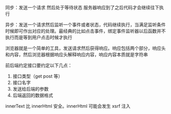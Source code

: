 同步：发送一个请求 然后处于等待状态 服务器响应到了之后代码才会继续往下执行

异步：发送一个请求然后监听一个事件或者状态，代码继续执行，当满足监听条件时候即可作出对应的处理。最经典的比如点击事件，绑定事件监听器以后函数并不执行而是等到用户点击时候才执行

浏览器就是一个简单的工具，发送请求然后获得响应。响应包括两个部分，响应头和内容，然后浏览器根据响应头解释响应内容，响应内容本质就是字符串

前后端约定接口要约定以下几点：

1. 接口类型（get post 等）
2. 接口名字
3. 发送给后端的参数
4. 后端返回的数据格式

innerText 比 innerHtml 安全。innerHtml 可能会发生 xsrf 注入